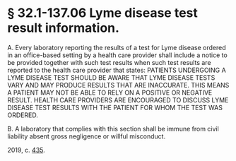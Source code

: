 # § 32.1-137.06 Lyme disease test result information.

<p>A. Every laboratory reporting the results of a test for Lyme disease ordered in an office-based setting by a health care provider shall include a notice to be provided together with such test results when such test results are reported to the health care provider that states: PATIENTS UNDERGOING A LYME DISEASE TEST SHOULD BE AWARE THAT LYME DISEASE TESTS VARY AND MAY PRODUCE RESULTS THAT ARE INACCURATE. THIS MEANS A PATIENT MAY NOT BE ABLE TO RELY ON A POSITIVE OR NEGATIVE RESULT. HEALTH CARE PROVIDERS ARE ENCOURAGED TO DISCUSS LYME DISEASE TEST RESULTS WITH THE PATIENT FOR WHOM THE TEST WAS ORDERED.</p><p>B. A laboratory that complies with this section shall be immune from civil liability absent gross negligence or willful misconduct.</p><p>2019, c. <a href='http://lis.virginia.gov/cgi-bin/legp604.exe?191+ful+CHAP0435'>435</a>.</p>